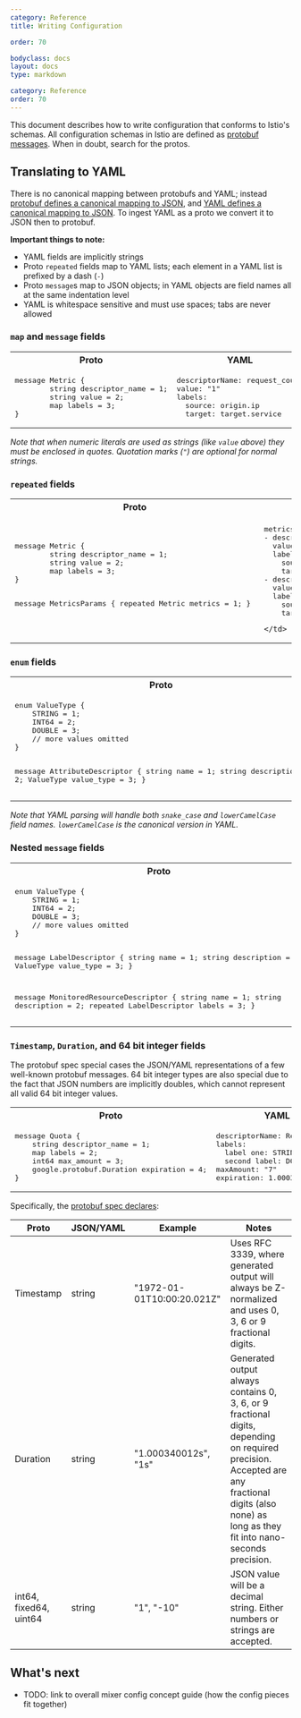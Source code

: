 ```yaml
---
category: Reference
title: Writing Configuration

order: 70

bodyclass: docs
layout: docs
type: markdown

category: Reference
order: 70
---
```



This document describes how to write configuration that conforms to Istio's schemas. All configuration schemas in Istio are defined as [protobuf messages](https://developers.google.com/protocol-buffers/docs/proto3). When in doubt, search for the protos.




## Translating to YAML
There is no canonical mapping between protobufs and YAML; instead [protobuf defines a canonical mapping to JSON](https://developers.google.com/protocol-buffers/docs/proto3#json), and [YAML defines a canonical mapping to JSON](http://yaml.org/spec/1.2/spec.html#id2759572). To ingest YAML as a proto we convert it to JSON then to  protobuf.

**Important things to note:**
- YAML fields are implicitly strings
- Proto `repeated` fields map to YAML lists; each element in a YAML list is prefixed by a dash (`-`)
- Proto `message`s map to JSON objects; in YAML objects are field names all at the same indentation level
- YAML is whitespace sensitive and must use spaces; tabs are never allowed

### `map` and `message` fields

<table>
  <tbody>
  <tr>
    <th>Proto</th>
    <th>YAML</th>
  </tr>
  <tr>
    <td>
<pre>
message Metric {
        string descriptor_name = 1;
        string value = 2;
        map<string, string> labels = 3;
}
</pre>
    </td>
    <td>
<pre>
descriptorName: request_count
value: "1"
labels:
  source: origin.ip
  target: target.service
</pre>
    </td>
  </tr>
</tbody>
</table>

*Note that when numeric literals are used as strings (like `value` above) they must be enclosed in quotes. Quotation marks (`"`) are optional for normal strings.*

### `repeated` fields

<table>
  <tbody>
  <tr>
    <th>Proto</th>
    <th>YAML</th>
  </tr>
  <tr>
    <td>
<pre>
message Metric {
        string descriptor_name = 1;
        string value = 2;
        map<string, string> labels = 3;
}

message MetricsParams {
    repeated Metric metrics = 1;
}
</pre>
    </td>
    <td>
<pre>
metrics:
- descriptorName: request_count
  value: "1"
  labels:
    source: origin.ip
    target: target.service
- descriptorName: request_latency
  value: response.duration
  labels:
    source: origin.ip
    target: target.service
</pre>
    </td>
  </tr>
</tbody>
</table>

### `enum` fields

<table>
  <tbody>
    <tr>
      <th>Proto</th>
      <th>YAML</th>
    </tr>
    <tr>
      <td>
<pre>
enum ValueType {
    STRING = 1;
    INT64 = 2;
    DOUBLE = 3;
    // more values omitted
}

message AttributeDescriptor {
    string name = 1;
    string description = 2;
    ValueType value_type = 3;
}
</pre>
      </td>
      <td>
<pre>
name: request.duration
value_type: INT64
</pre>

or

<pre>
name: request.duration
valueType: INT64
</pre>
      </td>
    </tr>
  </tbody>
</table>

*Note that YAML parsing will handle both `snake_case` and `lowerCamelCase` field names. `lowerCamelCase` is the canonical version in YAML.*

### Nested `message` fields

<table>
  <tbody>
    <tr>
      <th>Proto</th>
      <th>YAML</th>
    </tr>
    <tr>
      <td>
<pre>
enum ValueType {
    STRING = 1;
    INT64 = 2;
    DOUBLE = 3;
    // more values omitted
}

message LabelDescriptor {
    string name = 1;
    string description = 2;
    ValueType value_type = 3;
}

message MonitoredResourceDescriptor {
  string name = 1;
  string description = 2;
  repeated LabelDescriptor labels = 3;
}
</pre>
      </td>
      <td>
<pre>
name: My Monitored Resource
labels:
- name: label one
  valueType: STRING
- name: second label
  valueType: DOUBLE
</pre>
      </td>
    </tr>
  </tbody>
</table>

### `Timestamp`, `Duration`, and 64 bit integer fields

The protobuf spec special cases the JSON/YAML representations of a few well-known protobuf messages. 64 bit integer types are also special due to the fact that JSON numbers are implicitly doubles, which cannot represent all valid 64 bit integer values.

<table>
  <tbody>
    <tr>
      <th>Proto</th>
      <th>YAML</th>
    </tr>
    <tr>
      <td>
<pre>
message Quota {
    string descriptor_name = 1;
    map<string, string> labels = 2;
    int64 max_amount = 3;
    google.protobuf.Duration expiration = 4;
}
</pre>
      </td>
      <td>
<pre>
descriptorName: RequestCount
labels:
  label one: STRING
  second label: DOUBLE
maxAmount: "7"
expiration: 1.000340012s
</pre>
      </td>
    </tr>
  </tbody>
</table>

Specifically, the [protobuf spec declares](https://developers.google.com/protocol-buffers/docs/proto3#json):

| Proto | JSON/YAML | Example | Notes |
| --- | --- | --- | --- |
| Timestamp | string | "1972-01-01T10:00:20.021Z" | Uses RFC 3339, where generated output will always be Z-normalized and uses 0, 3, 6 or 9 fractional digits. |
| Duration | string | "1.000340012s", "1s" | Generated output always contains 0, 3, 6, or 9 fractional digits, depending on required precision. Accepted are any fractional digits (also none) as long as they fit into nano-seconds precision. |
| int64, fixed64, uint64 | string | "1", "-10" | JSON value will be a decimal string. Either numbers or strings are accepted.|




## What's next
* TODO: link to overall mixer config concept guide (how the config pieces fit together)


